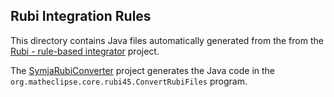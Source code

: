 ## Rubi Integration Rules

This directory contains Java files automatically generated from the from the [Rubi - rule-based integrator](http://www.apmaths.uwo.ca/~arich/) project. 

The [SymjaRubiConverter](https://bitbucket.org/axelclk/symjarubiconverter) project generates the Java code in the `org.matheclipse.core.rubi45.ConvertRubiFiles` program.